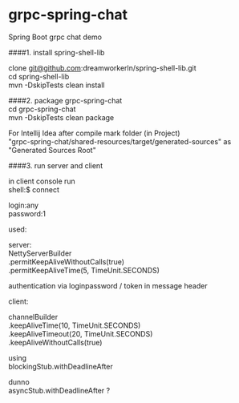# grpc-spring-chat  
Spring Boot grpc chat demo

####1. install spring-shell-lib   

clone git@github.com:dreamworkerln/spring-shell-lib.git  
cd spring-shell-lib  
mvn -DskipTests clean install  


####2. package grpc-spring-chat  
cd grpc-spring-chat  
mvn -DskipTests clean package  

For Intellij Idea after compile mark folder (in Project)  
"grpc-spring-chat/shared-resources/target/generated-sources" as "Generated Sources Root"  

####3. run server and client  
   
in client console run  
shell:$ connect  

  
login:any  
password:1 

used:

server:  
NettyServerBuilder  
                 .permitKeepAliveWithoutCalls(true)  
                 .permitKeepAliveTime(5, TimeUnit.SECONDS)  
  
authentication via loginpassword / token in message header  



client:  
  
  channelBuilder  
            .keepAliveTime(10, TimeUnit.SECONDS)  
            .keepAliveTimeout(20, TimeUnit.SECONDS)  
            .keepAliveWithoutCalls(true)  
            
  using  
    blockingStub.withDeadlineAfter  
    
  dunno  
    asyncStub.withDeadlineAfter ?  
    
                
